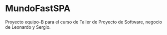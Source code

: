 # MundoFastSPA
Proyecto equipo-B para el curso de Taller de Proyecto de Software, negocio de Leonardo y Sergio.
